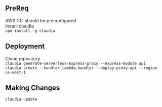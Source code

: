 ## PreReq
AWS CLI should be preconfigured  
Install claudia  
`npm install -g claudia`  

## Deployment
Clone repository  
`claudia generate-serverless-express-proxy --express-module api`  
`claudia create --handler lambda.handler --deploy-proxy-api --region us-west-1`  

## Making Changes
`claudia update`  
